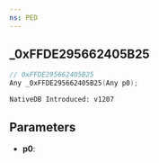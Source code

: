 ```yaml
---
ns: PED
---
```

## _0xFFDE295662405B25

```c
// 0xFFDE295662405B25
Any _0xFFDE295662405B25(Any p0);
```

```
NativeDB Introduced: v1207
```

## Parameters
* **p0**:
